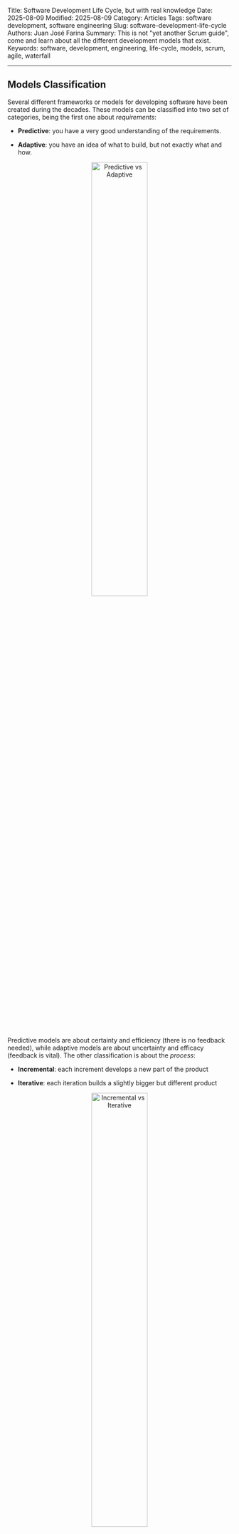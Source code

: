 Title: Software Development Life Cycle, but with real knowledge
Date: 2025-08-09
Modified: 2025-08-09
Category: Articles
Tags: software development, software engineering
Slug: software-development-life-cycle
Authors: Juan José Farina
Summary: This is not "yet another Scrum guide", come and learn about all the different development models that exist.
Keywords: software, development, engineering, life-cycle, models, scrum, agile, waterfall

---

## Models Classification

Several different frameworks or models for developing software have been 
created during the decades. These models can be classified into two set of 
categories, being the first one about _requirements_:

- **Predictive**: you have a very good understanding of the requirements.

- **Adaptive**: you have an idea of what to build, but not exactly what and how.

<p align="center">
  <img
    src="../content/images/project_management_01.png"
    alt="Predictive vs Adaptive"
    width="50%">
</p>

Predictive models are about certainty and efficiency (there is no feedback 
needed), while adaptive models are about uncertainty and efficacy (feedback is 
vital). The other classification is about the _process_:

- **Incremental**: each increment develops a new part of the product

- **Iterative**: each iteration builds a slightly bigger but different product

<p align="center">
  <img
    src="../content/images/project_management_02.png"
    alt="Incremental vs Iterative"
    width="50%">
</p>

Incremental models, while predictive, still benefit from some feedback along 
the process. Iterative models, on the other hand, allow for much more frequent 
feedback, allowing for more changes along the way.

Some models can also be incremental and iterative, as well as none of both, 
meaning the development goes from 0% to 100% in one go.

## Models

### Waterfall

It's a direct sequence of phases where a previous phase must be finished before 
it can go into the next. It's comprised of:

- **Requirements**
- **Design**
- **Implementation**
- **Testing**
- **Deployment**
- **Maintenance**

A variation that can be made is that at the end of each phase, you can have a 
feedback loop (called stage gates, or phase gates) and if the deliverable of 
the finished phase is not good enough, you can go back to improve it. The later 
in this model that you find an issue, the more costly it is.

This is a highly _predictive_ model that builds the software in one go, which 
makes it very simple, predictable, and efficient. But you should only use this 
model if:

- You know the requirements very well
- You know the requirements won't change
- Your team has experience building similar software
- Your translation from requirement to product is going to be perfect

On the bad side, this model isn't flexible to change, and you only get a 
release at the end of the development process.

<p align="center">
  <img
    src="../content/images/project_management_03.png"
    alt="Waterfall Model"
    width="75%">
</p>

### V-Model

Similar to the Waterfall Model, but this model places more emphasis on testing 
and validation since the earlier phases of development. Its phases are:

- **Concept**
- **Requirements**
- **Design**
- **Implementation**
- **Integration Tests**
- **Verification and Validation**
- **Operations and Maintenance**

This is still a highly _predictive_ one-shot model, but it encourages some 
validation early on, which adds more upfront work in favour of earlier 
detection of potential issues.

<p align="center">
  <img
    src="../content/images/project_management_04.png"
    alt="V-Model"
    width="50%">
</p>

### Sashimi

This model allows for overlapping of its phases which optimises times. You can 
plan how much overlapping you want, either 2, 3 or more phases being able to 
overlap at the same time.

- **Requirements**
- **Design**
- **Implementation**
- **Testing**
- **Deployment**
- **Maintenance**

This model is slightly less _predictive_ than the previous ones, because once 
phases start to overlap, they are able to better and earlier identify issues, 
which the corresponding (earlier) phase can still adapt to, since it hasn't 
finished yet.

This model shortens the development time as well (coming from previous 
development models, which may take one or more years).

<p align="center">
  <img
    src="../content/images/project_management_05.png"
    alt="Sashimi Model"
    width="50%">
</p>

### Incremental Variants

All previous models can be adapted to work as _Incremental models_, meaning 
each process will finish with a piece of the finished work, like in _Program_ 
_Increment_ (PI, from _SAFe_).

These increments may start once the previous one finishes, overlap, or even use 
completely different models.

In all of these cases, this incremental approach is much more _adaptive_ than a 
one-shot model, allowing for each increment to gather new insights and change.

<p align="center">
  <img
    src="../content/images/project_management_06.png"
    alt="Incremental Models"
    width="75%">
</p>

Another variation that exists of these incremental variations, is where you 
first gather all the _requirements_ upfront, then start the different increments 
without going back to requirements gathering.

The same can be done adding also _design_. In both cases, the model becomes 
less adaptive, but more straightforward.

### Unified Process and its Variants

In this model, the development life cycle is divided into multiple phases: 
Inception, Elaboration, Construction, and Transition. And each of these phases 
may have one or more iterations.

- **Inception**: this is usually a short phase where you establish the 
business case, the scope of the project, feasibility, and preliminary schedule 
and cost.
- **Elaboration**: this phase's goals are to capture requirements, address 
known risks, and validate the system architecture (MVP).
- **Construction**: the largest phase of a project, where the software is build 
throughout multiple iterations, in an incremental way.
- **Transition**: here is where the production deployment happens, where you 
get feedback, refine the system, etc.

A timeline is built around these divisions, planning the effort through 
different areas of development like: Business Modeling, Requirements, Analysis 
& Design, Test, Deployment.

<p align="center">
  <img
    src="../content/images/project_management_07.png"
    alt="Unified Process"
    width="75%">
</p>

Unified Process is more a _framework_ than a rigid model, and you can vary this 
and also use different models.

UP is more on the adaptive side of software development models. This is a good 
framework for middle to big projects with good amounts of uncertainty.

Some variants of this process include:

- Rational Unified Process
- Enterprise Unified Process
- Open UP
- Agile UP

### Spiral

This is a very iterative, adaptive, and risk-driven model, where you spiral 
through phases until you achieve your milestone. Each cycle may consist of:

1. **Determine objectives**
2. **Identify and resolve risks**
3. **Development and Test**
4. **Plan the next iteration**

There are three milestones to be defined on this model:

- **Life Cycle Objective**: you reached sufficient definition of a technical 
and management approach.
- **Life Cycle Architecture**: you reached a definition of the preferred design 
and architecture, and also eliminated or mitigated most risks.
- **Initial Operational Capability**: you reached a point of sufficient 
preparation of the software, site, users, operators, and maintainers, to launch 
the product.

<p align="center">
  <img
    src="../content/images/project_management_08.png"
    alt="Spiral Model"
    width="75%">
</p>

As you can see, this process places risk addressing in a very central plane, 
which allows for increased chances of success, which makes this suitable for 
large and complex projects.

### Scrum

The core idea of Scrum is to _Plan, Build, Learn, and Repeat_. You iterate in 
an incremental manner, adapting to change after each Sprint.

<p align="center">
  <img
    src="../content/images/project_management_09.png"
    alt="Scrum"
    width="75%">
</p>

In the Scrum framework, you have certain actors:

- **Product Owner**: talks with executives, stakeholders, customers, etc., and 
defines what needs to be done in what's called a _Product Backlog_.
- **Scrum Master**: makes sure the different Scrum ceremonies are made in a 
correct manner and time, and helps the team remain aligned and efficient.
- **Team**: during the _Sprint Planning_ they discuss the different _User_ 
_Stories_ in the backlog, and decide on which to commit for the upcoming 
sprint, effectively generating a _Sprint Backlog_.

A sprint may take anything from 1 to 4 weeks, and the team will work on the 
different tasks for the user stories. Every day the team will meet in what's 
called a _Daily Stand Up_ or sometimes called _Daily Scrum_, where each member 
says what they've been doing, what they'll do, and if they have any blockers.

At the end of the sprint, you should have two other meetings:

- _Sprint Review_: meet with the stakeholders/clients to demonstrate the work 
done, and get feedback.
- _Sprint Retrospective_: the team talks about the process, what went well, 
what didn't go well, and how to do better (action items)

A typical tool for understanding the team's direction is the _Burndown Chart_, 
which reviews how much of the work has been finished yet (usually based on 
estimated hours).

### Kanban

Kanban is more a philosophy of how to improve processess, rather than a defined 
process in itself. The central idea of Kanban is to consider the software 
development as a pipeline where we input tasks, and the pipeline outputs 
software.

<p align="center">
  <img
    src="../content/images/project_management_10.png"
    alt="Kanban"
    width="75%">
</p>

It consists of four core properties:

1. **Visualize your workflow**: this is done by what's called a _Kanban Board_, 
which helps you visualize the flow of the work being done. The board has 
columns for each process a task undergoes.
2. **Limit Work-In-Progress**: in order to keep the flow going and avoid 
bottlenecks, Kanban sets limits to how many tasks may be being worked in a 
column; if the previous column finished the work, but the next is at its limit, 
then someone from the team may collaborate in finishing the next columns work. 
3. **Manage the flow**: if you find constants bottlenecks or issues throughout 
your flow, you may need to obtain more resources or address what is the root 
cause of the issues.
4. **Make Process Policies Explicit**: have clear definitions of when a process 
is done in each column and is ready to be moved to the next column.

And also three key principles:

- **Start with what you do know**
- **Agree to pursue incremental, evolutionary change**
- **Respect the current process, roles, responsibilities & titles**

## Project Life Cycle

Before choosing a development model, a project has other phases and concerns: 
you need to establish the contractual relationship, agree on deliverables, 
work to be done, costs, times, etc. Let's make a brief summary:

### Initiating

The first step is the _Proposal_: you start talking to your client, 
understanding their problem, what they would like to be done, you explain how 
you can solve it, etc. That becomes a draft document ("proposal") that is sent 
to the client (you may receive before hand an RFP, _Request For Proposal_, if 
the client reaches out to you first). Afterwards, these negotiations end 
becoming two major documents:

- **Master Services Agreement (MSA)** or **Framework Agreement**: this is a 
long scope relationship contract detailing the process of procuring software 
development services from you. It's more common in big companies and public 
organizations.
- **Statement Of Work (SOW)**: a more refined proposal that includes all the
details of the work to be done including scope, deliverables, schedule, 
pricing, etc. In smaller scopes, this may be your main and only document, 
including then details regarding the contractual relationship that would 
othewise go in the MSA.

Some of the legal aspects that should be included are:

- Confidentiality/Non-Disclosure Agreement (NDA)
- Intellectual Property (IP) Ownership
- Warranties and Disclaimers
- Limitation of Liability
- Termination Clause

_You may also sign an SLA (Service Level Agreement) if_ 
_you are required to provide ongoing support._

Another important aspects of these documents is to define a concrete 
Acceptance Criteria, Process, and Handover, at the end of the project.

If the project is internal to a company, a _Project Charter_ may be done as 
well or in place of the previous mentioned documents.

### Planning

Once the project has been approved, you'll start working on the _Project_ 
_Management Plan_, which is a document that outlines the project's management 
process, life cycle, timeline, etc.

Here is where you'll define the specific software development model you'll use 
and how the development process will look like.

Important considerations to have at this point is that you should carefully 
consider the _definition of done_ detailed in the SOW and create _milestones_ 
accordingly to track the project's progress through a planned timeline.

Depending on the process made, you may write an _SRS (Software Requirements_ 
_Specification)_ document, or enough _Backlog Work Items_ for the first 
increment.

### Executing

Regardless of the model you choose, some considerations are generally 
recommended:

- Schedule regular _Stats Update Meetings_ in order to keep track of 
development
- Keep track of project's % of completion and baseline deviation (either by 
delays in delivery or by client change requests)
- Schedule meetings to plan ahead the work for future increments
- Schedule meetings with stakeholders and manage their expectations
- Document meeting's summaries and business decisions that are taken
- Schedule meetings to reflect on past work and improve

Depending on the type of agreement/billing of the project, client's change 
requests may undergo a formal request process and be reviewed under a _Change_ 
_Control Board_ for approval or not (with respective _Change Order_ issued and 
annexed to the SOW to update the price and timeline).

### Monitoring & Controlling

Keep track of project's progress and stakeholders informed with the 
following metrics:

- % complete vs baseline
- Accomplished milestones
- Key risks and issues
- Changes requested and their status
- Baseline deviation

### Closing

